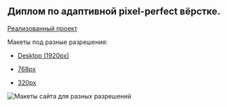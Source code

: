Диплом по адаптивной pixel-perfect вёрстке.  
-------------------------------------------
[Реализованный проект](https://qvvverty.github.io/mq-final/)

Макеты под разные разрешения:

- [Desktop (1920px)](https://github.com/netology-code/mq-diploma-old/blob/master/sources/surface_desktop.jpg)

- [768px](https://github.com/netology-code/mq-diploma-old/blob/master/sources/surface_768.jpg)

- [320px](https://github.com/netology-code/mq-diploma-old/blob/master/sources/surface_320.jpg)

![Макеты сайта для разных разрешений](https://github.com/netology-code/mq-diploma-old/blob/master/img/layouts.jpg "Макеты")
